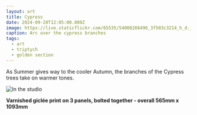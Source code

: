 ```yaml
---
layout: art
title: Cypress
date: 2024-09-20T12:05:00.000Z
image: https://live.staticflickr.com/65535/54008266496_3f503c3214_h_d.jpg
caption: Arc over the cypress branches
tags:
  - art
  - triptych
  - golden section
---
```

As Summer gives way to the cooler Autumn, the branches of the Cypress trees take on warmer tones.

![In the studio](https://live.staticflickr.com/65535/54029460861_29ec76420e_h_d.jpg "In the studio")

**Varnished giclée print on 3 panels, bolted together - overall 565mm x 1093mm**
